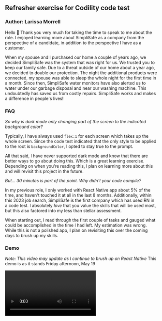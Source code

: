 ## Refresher exercise for Codility code test
### Author: Larissa Morrell

Hello 👋 Thank you very much for taking the time to speak to me about the role. I enjoyed learning more about SimpliSafe as a company from the perspective of a candidate, in addition to the perspective I have as a customer.

When my spouse and I purchased our home a couple of years ago, we decided SimpliSafe was the system that was right for us. We trusted you to keep our family safe. Due to a threat outside of our home about a year ago, we decided to double our protection. The night the additional products were connected, my spouse was able to sleep the whole night for the first time in a month. Since then, SimpliSafe water monitors have also alerted us to water under our garbage disposal and near our washing machine. This undoubtedly has saved us from costly repairs. SimpliSafe works and makes a difference in people's lives!


### FAQ

*So why is dark mode only changing part of the screen to the indicated background color?*

Typically, I have always used `flex:1` for each screen which takes up the whole screen. Since the code test indicated that the only style to be applied to the root is `backgroundColor`, I opted to stay true to the prompt.

All that said, I have never supported dark mode and know that there are better ways to go about doing this. Which is a great learning exercise. Depending on when you're reading this, I plan on learning more about this and will revisit this project in the future.

*But... 30 minutes is part of the point. Why didn't your code compile?*

In my previous role, I only worked with React Native app about 5% of the time, and haven't touched it at all in the last 8 months. Additionally, within this 2023 job search, SimpliSafe is the first company which has used RN in a code test. I absolutely *love* that you value the skills that will be used most, but this also factored into my less than stellar assessment. 

When starting out, I read through the first couple of tasks and gauged what could be accomplished in the time I had left. My estimation was wrong. While this is not a polished app, I plan on revisiting this over the coming days to brush up my skills.


### Demo
*Note: This video may update as I continue to brush up on React Native*
This demo is as it stands Friday afternoon, May 19

<video src="https://github.com/LarissaMorrell/rn-list-codetest/assets/11621029/0c04e955-d5b4-496a-95c9-d064455edce0" style="max-width: 400px;">
</video>
